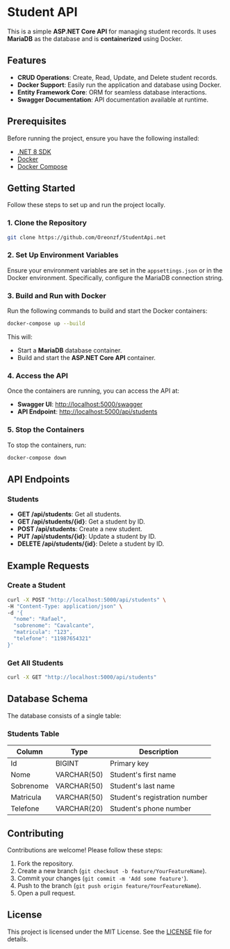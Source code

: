 # Student API

This is a simple **ASP.NET Core API** for managing student records. It uses **MariaDB** as the database and is **containerized** using Docker.

## Features

- **CRUD Operations**: Create, Read, Update, and Delete student records.
- **Docker Support**: Easily run the application and database using Docker.
- **Entity Framework Core**: ORM for seamless database interactions.
- **Swagger Documentation**: API documentation available at runtime.

## Prerequisites

Before running the project, ensure you have the following installed:

- [.NET 8 SDK](https://dotnet.microsoft.com/download)
- [Docker](https://www.docker.com/get-started)
- [Docker Compose](https://docs.docker.com/compose/install/)

## Getting Started

Follow these steps to set up and run the project locally.

### 1. Clone the Repository

```bash
git clone https://github.com/Oreonzf/StudentApi.net
```

### 2. Set Up Environment Variables

Ensure your environment variables are set in the `appsettings.json` or in the Docker environment. Specifically, configure the MariaDB connection string.

### 3. Build and Run with Docker

Run the following commands to build and start the Docker containers:

```bash
docker-compose up --build
```

This will:

- Start a **MariaDB** database container.
- Build and start the **ASP.NET Core API** container.

### 4. Access the API

Once the containers are running, you can access the API at:

- **Swagger UI**: [http://localhost:5000/swagger](http://localhost:5000/swagger)
- **API Endpoint**: [http://localhost:5000/api/students](http://localhost:5000/api/students)

### 5. Stop the Containers

To stop the containers, run:

```bash
docker-compose down
```

## API Endpoints

### Students

- **GET /api/students**: Get all students.
- **GET /api/students/{id}**: Get a student by ID.
- **POST /api/students**: Create a new student.
- **PUT /api/students/{id}**: Update a student by ID.
- **DELETE /api/students/{id}**: Delete a student by ID.

## Example Requests

### Create a Student

```bash
curl -X POST "http://localhost:5000/api/students" \
-H "Content-Type: application/json" \
-d '{
  "nome": "Rafael",
  "sobrenome": "Cavalcante",
  "matricula": "123",
  "telefone": "11987654321"
}'
```

### Get All Students

```bash
curl -X GET "http://localhost:5000/api/students"
```

## Database Schema

The database consists of a single table:

### Students Table

| Column     | Type        | Description                       |
|------------|-------------|-----------------------------------|
| Id         | BIGINT      | Primary key                       |
| Nome       | VARCHAR(50) | Student's first name             |
| Sobrenome  | VARCHAR(50) | Student's last name              |
| Matricula  | VARCHAR(50) | Student's registration number    |
| Telefone   | VARCHAR(20) | Student's phone number           |

## Contributing

Contributions are welcome! Please follow these steps:

1. Fork the repository.
2. Create a new branch (`git checkout -b feature/YourFeatureName`).
3. Commit your changes (`git commit -m 'Add some feature'`).
4. Push to the branch (`git push origin feature/YourFeatureName`).
5. Open a pull request.

## License

This project is licensed under the MIT License. See the [LICENSE](LICENSE) file for details.

